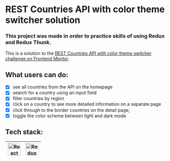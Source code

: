 # REST Countries API with color theme switcher solution

### This project was made in order to practice skills of using Redux and Redux Thunk.

This is a solution to the [REST Countries API with color theme switcher challenge on Frontend Mentor](https://www.frontendmentor.io/challenges/rest-countries-api-with-color-theme-switcher-5cacc469fec04111f7b848ca).

## What users can do:

* [x] see all countries from the API on the homepage
* [x] search for a country using an input field
* [x] filter countries by region
* [x] click on a country to see more detailed information on a separate page
* [x] click through to the border countries on the detail page;  
* [x] toggle the color scheme between light and dark mode

## Tech stack:
 <a href="https://react.dev/" target="_blank" rel="noreferrer"><img width="40" height="40" alt="React" src="https://simpleicons.org/icons/react.svg" /></a> | <a href="https://redux-toolkit.js.org/" target="_blank" rel="noreferrer"><img width="40" height="40" alt="Redux Toolkit" src="https://simpleicons.org/icons/redux.svg" /></a> | 
| --- | --- |
